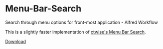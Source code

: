 # Menu-Bar-Search
Search through menu options for front-most application - Alfred Workflow

This is a slightly faster implementation of [ctwise's Menu Bar Search](https://www.alfredforum.com/topic/1993-menu-search/).

[Download](https://github.com/BenziAhamed/Menu-Bar-Search/raw/master/Menu%20Bar%20Search.alfredworkflow)
